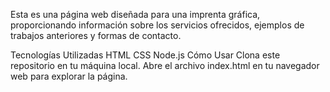 Esta es una página web diseñada para una imprenta gráfica, proporcionando información sobre los servicios ofrecidos, ejemplos de trabajos anteriores y formas de contacto.

Tecnologías Utilizadas
HTML
CSS
Node.js
Cómo Usar
Clona este repositorio en tu máquina local.
Abre el archivo index.html en tu navegador web para explorar la página.
